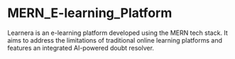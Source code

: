 # MERN_E-learning_Platform
Learnera is an e-learning platform developed using the MERN tech stack. It aims to address the limitations of traditional online learning platforms and features an integrated AI-powered doubt resolver.
